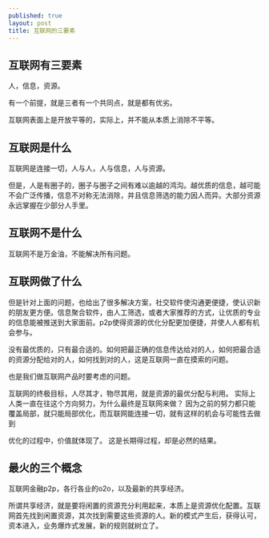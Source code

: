 ```yaml
---
published: true
layout: post
title: 互联网的三要素 
---
```


## 互联网有三要素

人，信息，资源。

有一个前提，就是三者有一个共同点，就是都有优劣。

互联网表面上是开放平等的，实际上，并不能从本质上消除不平等。

## 互联网是什么

互联网是连接一切，人与人，人与信息，人与资源。

但是，人是有圈子的，圈子与圈子之间有难以逾越的鸿沟。越优质的信息，越可能不会广泛传播，信息不对称无法消除，并且信息筛选的能力因人而异。大部分资源永远掌握在少部分人手里。

## 互联网不是什么

互联网不是万金油，不能解决所有问题。

## 互联网做了什么

但是针对上面的问题，也给出了很多解决方案，社交软件使沟通更便捷，使认识新的朋友更方便。信息聚合软件，由人工筛选，或者大家推荐的方式，让优质的专业的信息能被推送到大家面前。p2p使得资源的优化分配更加便捷，并使人人都有机会参与。

没有最优质的，只有最合适的。如何把最正确的信息传达给对的人，如何把最合适的资源分配给对的人，如何找到对的人，这是互联网一直在摸索的问题。

也是我们做互联网产品时要考虑的问题。

互联网的终极目标，人尽其才，物尽其用，就是资源的最优分配与利用。
实际上人类一直在往这个方向努力，为什么最终是互联网来做？
因为之前的努力都只能覆盖局部，就只能局部优化，而互联网能连接一切，就有这样的机会与可能性去做到

优化的过程中，价值就体现了。
这是长期得过程，却是必然的结果。

## 最火的三个概念

互联网金融p2p，各行各业的o2o，以及最新的共享经济。

所谓共享经济，就是要将闲置的资源充分利用起来，本质上是资源优化配置。互联网首先找到闲置资源，其次找到需要这些资源的人。新的模式产生后，获得认可，资本进入，业务爆炸式发展，新的规则就树立了。


